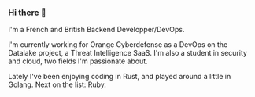 ### Hi there 👋
I'm a French and British Backend Developper/DevOps.

I'm currently working for Orange Cyberdefense as a DevOps on the Datalake project, a Threat Intelligence SaaS. I'm also a student in security and cloud, two fields I'm passionate about.

Lately I've been enjoying coding in Rust, and played around a little in Golang. Next on the list: Ruby.
<!--
**mrtnhwtt/mrtnhwtt** is a ✨ _special_ ✨ repository because its `README.md` (this file) appears on your GitHub profile.

Here are some ideas to get you started:

- 🔭 I’m currently working on ...
- 🌱 I’m currently learning ...
- 👯 I’m looking to collaborate on ...
- 🤔 I’m looking for help with ...
- 💬 Ask me about ...
- 📫 How to reach me: ...
- 😄 Pronouns: ...
- ⚡ Fun fact: ...
-->
